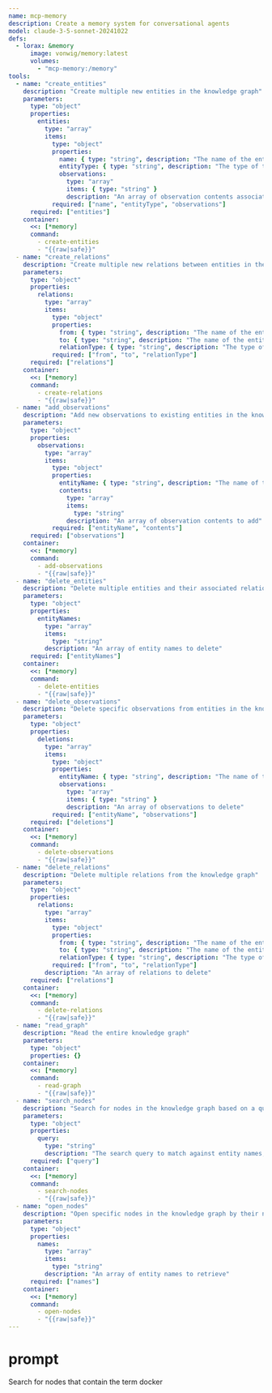 ```yaml
---
name: mcp-memory
description: Create a memory system for conversational agents
model: claude-3-5-sonnet-20241022
defs:
  - lorax: &memory
      image: vonwig/memory:latest 
      volumes:
        - "mcp-memory:/memory"
tools:
  - name: "create_entities"
    description: "Create multiple new entities in the knowledge graph"
    parameters:
      type: "object"
      properties:
        entities:
          type: "array"
          items:
            type: "object"
            properties:
              name: { type: "string", description: "The name of the entity" }
              entityType: { type: "string", description: "The type of the entity" }
              observations:
                type: "array" 
                items: { type: "string" }
                description: "An array of observation contents associated with the entity"
            required: ["name", "entityType", "observations"]
      required: ["entities"]
    container:
      <<: [*memory]
      command:
        - create-entities
        - "{{raw|safe}}"
  - name: "create_relations"
    description: "Create multiple new relations between entities in the knowledge graph. Relations should be in active voice"
    parameters:
      type: "object"
      properties:
        relations:
          type: "array"
          items:
            type: "object"
            properties:
              from: { type: "string", description: "The name of the entity where the relation starts" }
              to: { type: "string", description: "The name of the entity where the relation ends" }
              relationType: { type: "string", description: "The type of the relation" }
            required: ["from", "to", "relationType"]
      required: ["relations"]
    container:
      <<: [*memory]
      command:
        - create-relations
        - "{{raw|safe}}"
  - name: "add_observations"
    description: "Add new observations to existing entities in the knowledge graph"
    parameters:
      type: "object"
      properties:
        observations:
          type: "array"
          items:
            type: "object"
            properties:
              entityName: { type: "string", description: "The name of the entity to add the observations to" }
              contents:
                type: "array"
                items: 
                  type: "string"
                description: "An array of observation contents to add"
            required: ["entityName", "contents"]
      required: ["observations"]
    container:
      <<: [*memory]
      command:
        - add-observations
        - "{{raw|safe}}"
  - name: "delete_entities"
    description: "Delete multiple entities and their associated relations from the knowledge graph"
    parameters:
      type: "object"
      properties:
        entityNames:
          type: "array" 
          items: 
            type: "string"
          description: "An array of entity names to delete"
      required: ["entityNames"]
    container:
      <<: [*memory]
      command:
        - delete-entities
        - "{{raw|safe}}"
  - name: "delete_observations"
    description: "Delete specific observations from entities in the knowledge graph"
    parameters:
      type: "object"
      properties:
        deletions:
          type: "array"
          items:
            type: "object"
            properties:
              entityName: { type: "string", description: "The name of the entity containing the observations" }
              observations:
                type: "array" 
                items: { type: "string" }
                description: "An array of observations to delete"
            required: ["entityName", "observations"]
      required: ["deletions"]
    container:
      <<: [*memory]
      command:
        - delete-observations
        - "{{raw|safe}}"
  - name: "delete_relations"
    description: "Delete multiple relations from the knowledge graph"
    parameters:
      type: "object"
      properties:
        relations:
          type: "array" 
          items:
            type: "object"
            properties:
              from: { type: "string", description: "The name of the entity where the relation starts" }
              to: { type: "string", description: "The name of the entity where the relation ends" }
              relationType: { type: "string", description: "The type of the relation" }
            required: ["from", "to", "relationType"]
          description: "An array of relations to delete" 
      required: ["relations"]
    container:
      <<: [*memory]
      command:
        - delete-relations
        - "{{raw|safe}}"
  - name: "read_graph"
    description: "Read the entire knowledge graph"
    parameters:
      type: "object"
      properties: {}
    container:
      <<: [*memory]
      command:
        - read-graph
        - "{{raw|safe}}"
  - name: "search_nodes"
    description: "Search for nodes in the knowledge graph based on a query"
    parameters:
      type: "object"
      properties: 
        query: 
          type: "string"
          description: "The search query to match against entity names, types, and observation content"
      required: ["query"]
    container:
      <<: [*memory]
      command:
        - search-nodes
        - "{{raw|safe}}"
  - name: "open_nodes"
    description: "Open specific nodes in the knowledge graph by their names"
    parameters:
      type: "object"
      properties:
        names:
          type: "array"
          items: 
            type: "string"
          description: "An array of entity names to retrieve"
      required: ["names"]
    container:
      <<: [*memory]
      command:
        - open-nodes
        - "{{raw|safe}}"
---
```


# prompt

Search for nodes that contain the term docker
